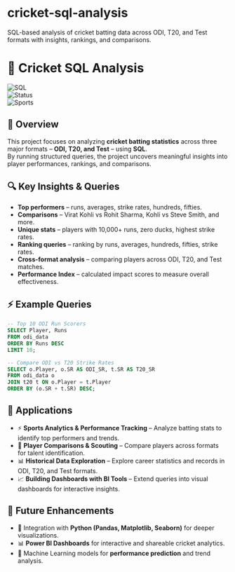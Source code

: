 # cricket-sql-analysis
SQL-based analysis of cricket batting data across ODI, T20, and Test formats with insights, rankings, and comparisons.
# 🏏 Cricket SQL Analysis  

![SQL](https://img.shields.io/badge/SQL-MySQL-blue)  
![Status](https://img.shields.io/badge/Status-Completed-green)  
![Sports](https://img.shields.io/badge/Domain-Cricket-orange)  

## 📌 Overview  
This project focuses on analyzing **cricket batting statistics** across three major formats – **ODI, T20, and Test** – using **SQL**.  
By running structured queries, the project uncovers meaningful insights into player performances, rankings, and comparisons.  

## 🔍 Key Insights & Queries  
- **Top performers** – runs, averages, strike rates, hundreds, fifties.  
- **Comparisons** – Virat Kohli vs Rohit Sharma, Kohli vs Steve Smith, and more.  
- **Unique stats** – players with 10,000+ runs, zero ducks, highest strike rates.  
- **Ranking queries** – ranking by runs, averages, hundreds, fifties, strike rates.  
- **Cross-format analysis** – comparing players across ODI, T20, and Test matches.  
- **Performance Index** – calculated impact scores to measure overall effectiveness.  

## ⚡ Example Queries  

```sql
-- Top 10 ODI Run Scorers
SELECT Player, Runs 
FROM odi_data
ORDER BY Runs DESC
LIMIT 10;

-- Compare ODI vs T20 Strike Rates
SELECT o.Player, o.SR AS ODI_SR, t.SR AS T20_SR
FROM odi_data o
JOIN t20 t ON o.Player = t.Player
ORDER BY (o.SR + t.SR) DESC;
```
## 📂 Applications  
- ⚡ **Sports Analytics & Performance Tracking** – Analyze batting stats to identify top performers and trends.  
- 🏏 **Player Comparisons & Scouting** – Compare players across formats for talent identification.  
- 📊 **Historical Data Exploration** – Explore career statistics and records in ODI, T20, and Test formats.  
- 📈 **Building Dashboards with BI Tools** – Extend queries into visual dashboards for interactive insights.  

## 🚀 Future Enhancements  
- 🔗 Integration with **Python (Pandas, Matplotlib, Seaborn)** for deeper visualizations.  
- 📊 **Power BI Dashboards** for interactive and shareable cricket analytics.  
- 🤖 Machine Learning models for **performance prediction** and trend analysis.  

